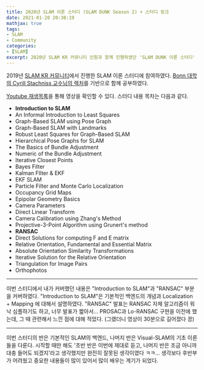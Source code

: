 ```yaml
---
title: 2020년 SLAM 이론 스터디 (SLAM DUNK Season 2) + 스터디 링크
date: 2021-01-20 20:38:19
mathjax: true
tags: 
- SLAM
- Community
categories: 
- [SLAM]
excerpt: 2020년 SLAM KR 커뮤니티 인원과 함께 진행하였단 'SLAM DUNK 이론 스터디' 링크를 정리했습니다.
---
```


2019년 [SLAM KR 커뮤니티](https://www.facebook.com/groups/slamkr)에서 진행한 SLAM 이론 스터디에 참여하였다.
[Bonn 대학의 Cyrill Stachniss 교수님의 렉처](https://youtube.com/playlist?list=PLubUquiqNQdP_H6uUmU-9f0y_LheA3Hil)를 기반으로 함께 공부하였다.

[Youtube 재생목록](https://youtube.com/playlist?list=PLubUquiqNQdP_H6uUmU-9f0y_LheA3Hil)을 통해 영상을 확인할 수 있다.
스터디 내용 목차는 다음과 같다.

- **Introduction to SLAM**
- An Informal Introduction to Least Squares
- Graph-Based SLAM using Pose Graph
- Graph-Based SLAM with Landmarks
- Robust Least Squares for Graph-Based SLAM
- Hierarchical Pose Graphs for SLAM
- The Basics of Bundle Adjustment
- Numeric of the Bundle Adjustment
- Iterative Closest Points
- Bayes Filter
- Kalman FIlter & EKF
- EKF SLAM
- Particle Filter and Monte Carlo Localization
- Occupancy Grid Maps
- Epipolar Geometry Basics
- Camera Parameters
- Direct Linear Transform
- Camera Calibration using Zhang's Method
- Projective-3-Point Algorithm using Grunert's method
- **RANSAC**
- Direct Solutions for computing F and E matrix
- Relative Orientation, Fundamental and Essential Matrix
- Absolute Orientation Similarity Transformations
- Iterative Solution for the Relative Orientation
- Triangulation for Image Pairs
- Orthophotos

 ---

이번 스터디에서 내가 커버했던 내용은 "Introduction to SLAM"과 "RANSAC" 부분을 커버하였다.
"Introduction to SLAM"은 기본적인 백엔드의 개념과 Localization + Mapping 에 대해서 설명하였다.
"RANSAC" 발표는 RANSAC 자체 알고리즘이 워낙 심플하기도 하고, 너무 발표가 짧아서... PROSAC과 Lo-RANSAC 구현을 이전에 했는데, 그 때 관련해서 느낀 점에 대해 적었다. (그랬더니 영상이 30분으로 길어졌다 끙)

--- 

이번 스터디의 반은 기본적인 SLAM의 백엔드, 나머지 반은 Visual-SLAM의 기초 이론들을 다룬다.
시작할 때만 해도 '초반 반은 이번에 제대로 듣고, 나머지 반은 조금 아니까 대충 들어도 되겠지'라고 생각했지만 완전히 잘못된 생각이였다 ㅋㅋ...
생각보다 후반부가 어려웠고 중요한 내용들이 많이 있어서 많이 배우는 계기가 되었다.
 